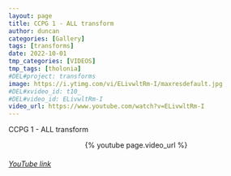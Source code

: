 ```yaml
---
layout: page
title: CCPG 1 - ALL transform
author: duncan
categories: [Gallery]
tags: [transforms]
date: 2022-10-01
tmp_categories: [VIDEOS]
tmp_tags: [tholonia]
#DEL#project: transforms
image: https://i.ytimg.com/vi/ELivwltRm-I/maxresdefault.jpg
#DEL#xvideo_id: t10_
#DEL#video_id: ELivwltRm-I
video_url: https://www.youtube.com/watch?v=ELivwltRm-I
---
```


CCPG 1 - ALL transform

<center>{% youtube page.video_url %}</center>

<h6><a target = "_blank" href="https://www.youtube.com/embed/{{page.video_id}}">YouTube link</a></h6>
